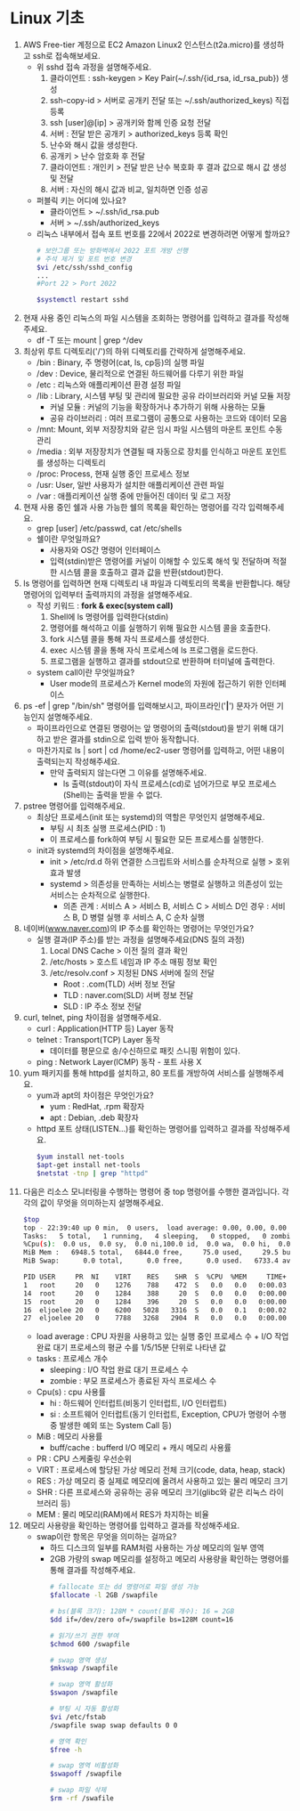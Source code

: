 # Linux 기초
1. AWS Free-tier 계정으로 EC2 Amazon Linux2 인스턴스(t2a.micro)를 생성하고 ssh로 접속해보세요.
    - 위 sshd 접속 과정을 설명해주세요.
        1. 클라이언트 : ssh-keygen > Key Pair(~/.ssh/{id_rsa, id_rsa_pub}) 생성
        2. ssh-copy-id > 서버로 공개키 전달 또는 ~/.ssh/authorized_keys) 직접 등록
        3. ssh [user]@[ip] > 공개키와 함께 인증 요청 전달
        4. 서버 : 전달 받은 공개키 > authorized_keys 등록 확인
        5. 난수와 해시 값을 생성한다.
        6. 공개키 > 난수 암호화 후 전달
        7. 클라이언트 : 개인키 > 전달 받은 난수 복호화 후 결과 값으로 해시 값 생성 및 전달
        8. 서버 : 자신의 해시 값과 비교, 일치하면 인증 성공
    - 퍼블릭 키는 어디에 있나요?
        - 클라이언트 > ~/.ssh/id_rsa.pub
        - 서버 > ~/.ssh/authorized_keys
    - 리눅스 내부에서 접속 포트 번호를 22에서 2022로 변경하려면 어떻게 할까요?
        ```bash
        # 보안그룹 또는 방화벽에서 2022 포트 개방 선행
        # 주석 제거 및 포트 번호 변경
        $vi /etc/ssh/sshd_config
        ...
        #Port 22 > Port 2022

        $systemctl restart sshd
        ```
2. 현재 사용 중인 리눅스의 파일 시스템을 조회하는 명령어를 입력하고 결과를 작성해주세요.
    - df -T 또는 mount | grep ^/dev
3. 최상위 루트 디렉토리('/')의 하위 디렉토리를 간략하게 설명해주세요.
    - /bin : Binary, 주 명령어(cat, ls, cp등)의 실행 파일
    - /dev : Device, 물리적으로 연결된 하드웨어를 다루기 위한 파일
    - /etc : 리눅스와 애플리케이션 환경 설정 파일
    - /lib : Library, 시스템 부팅 및 관리에 필요한 공유 라이브러리와 커널 모듈 저장
        - 커널 모듈 : 커널의 기능을 확장하거나 추가하기 위해 사용하는 모듈
        - 공유 라이브러리 : 여러 프로그램이 공통으로 사용하는 코드와 데이터 모음
    - /mnt: Mount, 외부 저장장치와 같은 임시 파일 시스템의 마운트 포인트 수동 관리
    - /media : 외부 저장장치가 연결될 때 자동으로 장치를 인식하고 마운트 포인트를 생성하는 디렉토리
    - /proc: Process, 현재 실행 중인 프로세스 정보
    - /usr: User, 일반 사용자가 설치한 애플리케이션 관련 파일
    - /var : 애플리케이션 실행 중에 만들어진 데이터 및 로그 저장
4. 현재 사용 중인 쉘과 사용 가능한 쉘의 목록을 확인하는 명령어를 각각 입력해주세요.
    - grep [user] /etc/passwd, cat /etc/shells
    - 쉘이란 무엇일까요?
        - 사용자와 OS간 명령어 인터페이스
        - 입력(stdin)받은 명령어를 커널이 이해할 수 있도록 해석 및 전달하며 적절한 시스템 콜을 호출하고 결과 값을 반환(stdout)한다.
5. ls 명령어를 입력하면 현재 디렉토리 내 파일과 디렉토리의 목록을 반환합니다. 해당 명령어의 입력부터 출력까지의 과정을 설명해주세요.
    - 작성 키워드 : **fork & exec(system call)**
        1. Shell에 ls 명령어를 입력한다(stdin)
        2. 명령어를 해석하고 이를 실행하기 위해 필요한 시스템 콜을 호출한다.
        3. fork 시스템 콜을 통해 자식 프로세스를 생성한다.
        4. exec 시스템 콜을 통해 자식 프로세스에 ls 프로그램을 로드한다.
        5. 프로그램을 실행하고 결과를 stdout으로 반환하며 터미널에 출력한다.
    - system call이란 무엇일까요?
        - User mode의 프로세스가 Kernel mode의 자원에 접근하기 위한 인터페이스
6. ps -ef | grep "/bin/sh" 명령어를 입력해보시고, 파이프라인('**|**') 문자가 어떤 기능인지 설명해주세요.
    - 파이프라인으로 연결된 명령어는 앞 명령어의 출력(stdout)을 받기 위해 대기하고 받은 결과를 stdin으로 입력 받아 동작합니다.
    - 마찬가지로 ls | sort | cd /home/ec2-user 명령어를 입력하고, 어떤 내용이 출력되는지 작성해주세요.
        - 만약 출력되지 않는다면 그 이유를 설명해주세요.
            - ls 출력(stdout)이 자식 프로세스(cd)로 넘어가므로 부모 프로세스(Shell)는 출력을 받을 수 없다.
7. pstree 명령어를 입력해주세요.
    - 최상단 프로세스(init 또는 systemd)의 역할은 무엇인지 설명해주세요.
        - 부팅 시 최초 실행 프로세스(PID : 1)
        - 이 프로세스를 fork하여 부팅 시 필요한 모든 프로세스를 실행한다.
    - init과 systemd의 차이점을 설명해주세요.
        - init > /etc/rd.d 하위 연결한 스크립트와 서비스를 순차적으로 실행 > 호위 효과 발생
        - systemd > 의존성을 만족하는 서비스는 병렬로 실행하고 의존성이 있는 서비스는 순차적으로 실행한다.
            - 의존 관계 : 서비스 A > 서비스 B, 서비스 C > 서비스 D인 경우 : 서비스 B, D 병렬 실행 후 서비스 A, C 순차 실행
8. 네이버(www.naver.com)의 IP 주소를 확인하는 명령어는 무엇인가요?
    - 실행 결과(IP 주소)를 받는 과정을 설명해주세요(DNS 질의 과정)
        1. Local DNS Cache > 이전 질의 결과 확인
        2. /etc/hosts > 호스트 네임과 IP 주소 매핑 정보 확인
        3. /etc/resolv.conf > 지정된 DNS 서버에 질의 전달
            - Root : .com(TLD) 서버 정보 전달
            - TLD : naver.com(SLD) 서버 정보 전달
            - SLD : IP 주소 정보 전달
9. curl, telnet, ping 차이점을 설명해주세요.
    - curl : Application(HTTP 등) Layer 동작
    - telnet : Transport(TCP) Layer 동작
        - 데이터를 평문으로 송/수신하므로 패킷 스니핑 위험이 있다.
    - ping : Network Layer(ICMP) 동작 - 포트 사용 X
10. yum 패키지를 통해 httpd를 설치하고, 80 포트를 개방하여 서비스를 실행해주세요.
    - yum과 apt의 차이점은 무엇인가요?
        - yum : RedHat, .rpm 확장자
        - apt : Debian, .deb 확장자
    - httpd 포트 상태(LISTEN…)를 확인하는 명령어를 입력하고 결과를 작성해주세요.
        ```bash
        $yum install net-tools
        $apt-get install net-tools
        $netstat -tnp | grep "httpd"
        ```
11. 다음은 리소스 모니터링을 수행하는 명령어 중 top 명령어를 수행한 결과입니다. 각각의 값이 무엇을 의미하는지 설명해주세요.
    ```bash
    $top
    top - 22:39:40 up 0 min,  0 users,  load average: 0.00, 0.00, 0.00
    Tasks:   5 total,   1 running,   4 sleeping,   0 stopped,   0 zombie
    %Cpu(s):  0.0 us,  0.0 sy,  0.0 ni,100.0 id,  0.0 wa,  0.0 hi,  0.0 si,  0.0 st
    MiB Mem :   6948.5 total,   6844.0 free,     75.0 used,     29.5 buff/cache
    MiB Swap:      0.0 total,      0.0 free,      0.0 used.   6733.4 avail Mem

    PID USER     PR  NI    VIRT    RES    SHR  S  %CPU  %MEM     TIME+  COMMAND
    1   root     20   0    1276    788    472  S   0.0   0.0   0:00.03  init
    14  root     20   0    1284    388     20  S   0.0   0.0   0:00.00  init
    15  root     20   0    1284    396     20  S   0.0   0.0   0:00.00  init
    16  eljoelee 20   0    6200   5028   3316  S   0.0   0.1   0:00.02  bash
    27  eljoelee 20   0    7788   3268   2904  R   0.0   0.0   0:00.00  top
    ```
    - load average : CPU 자원을 사용하고 있는 실행 중인 프로세스 수 + I/O 작업 완료 대기 프로세스의 평균 수를 1/5/15분 단위로 나타낸 값
    - tasks : 프로세스 개수
        - sleeping : I/O 작업 완료 대기 프로세스 수
        - zombie : 부모 프로세스가 종료된 자식 프로세스 수
    - Cpu(s) : cpu 사용률
        - hi : 하드웨어 인터럽트(비동기 인터럽트, I/O 인터럽트)
        - si : 소프트웨어 인터럽트(동기 인터럽트, Exception, CPU가 명령어 수행 중 발생한 예외 또는 System Call 등)
    - MiB : 메모리 사용률
        - buff/cache : bufferd I/O 메모리 + 캐시 메모리 사용률
    - PR : CPU 스케줄링 우선순위
    - VIRT : 프로세스에 할당된 가상 메모리 전체 크기(code, data, heap, stack)
    - RES : 가상 메모리 중 실제로 메모리에 올려서 사용하고 있는 물리 메모리 크기
    - SHR : 다른 프로세스와 공유하는 공유 메모리 크기(glibc와 같은 리눅스 라이브러리 등)
    - MEM : 물리 메모리(RAM)에서 RES가 차지하는 비율
12. 메모리 사용량을 확인하는 명령어를 입력하고 결과를 작성해주세요.
    - swap이란 항목은 무엇을 의미하는 걸까요?
        - 하드 디스크의 일부를 RAM처럼 사용하는 가상 메모리의 일부 영역
        - 2GB 가량의 swap 메모리를 설정하고 메모리 사용량을 확인하는 명령어를 통해 결과를 작성해주세요.
            ```bash
            # fallocate 또는 dd 명령어로 파일 생성 가능
            $fallocate -l 2GB /swapfile

            # bs(블록 크기): 128M * count(블록 개수): 16 = 2GB
            $dd if=/dev/zero of=/swapfile bs=128M count=16

            # 읽기/쓰기 권한 부여
            $chmod 600 /swapfile

            # swap 영역 생성
            $mkswap /swapfile

            # swap 영역 활성화
            $swapon /swapfile

            # 부팅 시 자동 활성화
            $vi /etc/fstab
            /swapfile swap swap defaults 0 0

            # 영역 확인
            $free -h

            # swap 영역 비활성화
            $swapoff /swapfile

            # swap 파일 삭제
            $rm -rf /swafile
            ```
